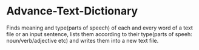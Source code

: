 # Advance-Text-Dictionary
Finds meaning and type(parts of speech) of each and every word of a text file or an input sentence, lists them according to their type(parts of speeh: noun/verb/adjective etc) and writes them into a new text file.
